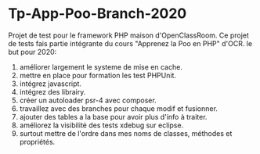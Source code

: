 # Tp-App-Poo-Branch-2020

Projet de test pour le framework PHP maison d'OpenClassRoom.
Ce projet de tests fais partie intégrante du cours "Apprenez la Poo en PHP" d'OCR.
le but pour 2020:
1. améliorer largement le systeme de mise en cache.
2. mettre en place pour formation les test PHPUnit.
3. intégrez javascript.
4. intégrez des librairy.
5. créer un autoloader psr-4 avec composer.
6. travaillez avec des branches pour chaque modif et fusionner.
7. ajouter des tables a la base pour avoir plus d'info à traiter.
8. améliorez la visibilité des tests xdebug sur eclipse.
9. surtout mettre de l'ordre dans mes noms de classes, méthodes et propriétés.
